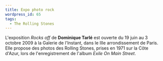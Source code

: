 ```yaml
---
title: Expo photo rock
wordpress_id: 65
tags:
  - The Rolling Stones
---
```


L'exposition _Rocks off_ de **Dominique Tarlé** est ouverte du 19 juin au 3
octobre 2009 à la Galerie de l'Instant, dans le IIIe arrondissement de Paris.
Elle propose des photos des Rolling Stones, prises en 1971 sur la Côte d'Azur,
lors de l'enregistrement de l'album _Exile On Main Street_.
